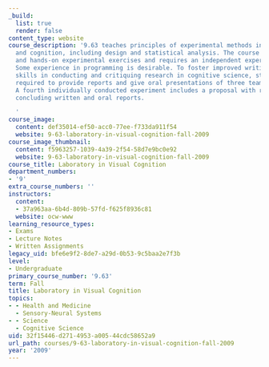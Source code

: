 ```yaml
---
_build:
  list: true
  render: false
content_type: website
course_description: '9.63 teaches principles of experimental methods in human perception
  and cognition, including design and statistical analysis. The course combines lectures
  and hands-on experimental exercises and requires an independent experimental project.
  Some experience in programming is desirable. To foster improved writing and presentation
  skills in conducting and critiquing research in cognitive science, students are
  required to provide reports and give oral presentations of three team experiments.
  A fourth individually conducted experiment includes a proposal with revision, and
  concluding written and oral reports.

  '
course_image:
  content: def35014-ef50-acc0-77ee-f733da911f54
  website: 9-63-laboratory-in-visual-cognition-fall-2009
course_image_thumbnail:
  content: f5963257-1039-4a39-2f54-58d7e9bc0e92
  website: 9-63-laboratory-in-visual-cognition-fall-2009
course_title: Laboratory in Visual Cognition
department_numbers:
- '9'
extra_course_numbers: ''
instructors:
  content:
  - 37a963aa-6b4d-809b-57fd-f625f8936c81
  website: ocw-www
learning_resource_types:
- Exams
- Lecture Notes
- Written Assignments
legacy_uid: bfe6e9f2-8de7-a29d-0b53-9c5baa2e7f3b
level:
- Undergraduate
primary_course_number: '9.63'
term: Fall
title: Laboratory in Visual Cognition
topics:
- - Health and Medicine
  - Sensory-Neural Systems
- - Science
  - Cognitive Science
uid: 32f15446-d271-4953-a005-44cdc58652a9
url_path: courses/9-63-laboratory-in-visual-cognition-fall-2009
year: '2009'
---
```

